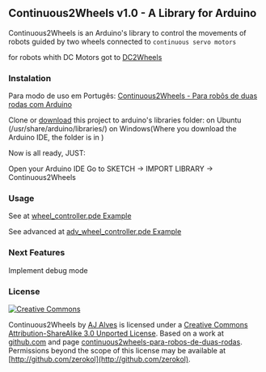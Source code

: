## Continuous2Wheels v1.0 - A Library for Arduino

Continuous2Wheels is an Arduino's library to control the movements of robots guided by two wheels connected to `continuous servo motors`

for robots whith DC Motors got to [DC2Wheels](http://github.com/zerokol/DC2Wheels)

### Instalation
Para modo de uso em Portugês: [Continuous2Wheels - Para robôs de duas rodas com Arduino 
](http://www.zerokol.com/2012/05/continuous2wheels-para-robos-de-duas.html)

Clone or [download](https://github.com/zerokol/Continuous2Wheels/downloads) this project to arduino's libraries folder:
on Ubuntu (/usr/share/arduino/libraries/) on Windows(Where you download the Arduino IDE, the folder is in )

Now is all ready, JUST:

Open your Arduino IDE
Go to SKETCH → IMPORT LIBRARY → Continuous2Wheels

### Usage

See at [wheel_controller.pde Example](http://github.com/zerokol/Continuous2Wheels/blob/master/examples/wheel_controller/wheel_controller.pde)

See advanced at [adv_wheel_controller.pde Example](http://github.com/zerokol/Continuous2Wheels/blob/master/examples/advanced_wheel_controller/adv_wheel_controller.pde)

### Next Features

Implement debug mode

### License

[![Creative Commons](http://i.creativecommons.org/l/by-sa/3.0/88x31.png)](http://creativecommons.org/licenses/by-sa/3.0/)

Continuous2Wheels by [AJ Alves](http://zerokol.com) is licensed under a [Creative Commons Attribution-ShareAlike 3.0 Unported License](http://creativecommons.org/licenses/by-sa/3.0/).
Based on a work at [github.com](http://github.com/zerokol/Continuous2Wheels) and page [continuous2wheels-para-robos-de-duas-rodas](http://www.zerokol.com/2012/05/continuous2wheels-para-robos-de-duas.html).
Permissions beyond the scope of this license may be available at [http://github.com/zerokol](http://github.com/zerokol).